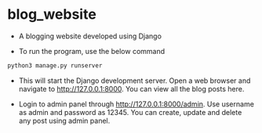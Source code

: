 # blog_website
- A blogging website developed using Django

- To run the program, use the below command

```python
python3 manage.py runserver
```

- This will start the Django development server. Open a web browser and navigate to http://127.0.0.1:8000. You can view all the blog posts here.

- Login to admin panel through http://127.0.0.1:8000/admin. Use username as admin and password as 12345. You can create, update and delete any post using admin panel.